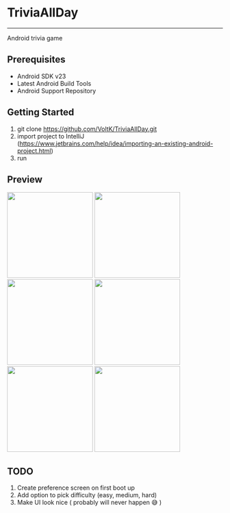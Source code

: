 # TriviaAllDay 
***

Android trivia game

## Prerequisites

* Android SDK v23
* Latest Android Build Tools
* Android Support Repository


## Getting Started

1. git clone https://github.com/VoltK/TriviaAllDay.git
2. import project to IntelliJ (https://www.jetbrains.com/help/idea/importing-an-existing-android-project.html)
3. run

## Preview

<img src = "https://user-images.githubusercontent.com/42512548/76381648-f72abd80-6323-11ea-95e8-2608e78841f5.jpg" width="200"> <img src = "https://user-images.githubusercontent.com/42512548/76381641-f5f99080-6323-11ea-8e9a-593d50cc7553.jpg" width="200"> <img src = "https://user-images.githubusercontent.com/42512548/76381642-f6922700-6323-11ea-8c7d-2bc0842fa4fa.jpg" width="200"> <img src = "https://user-images.githubusercontent.com/42512548/76381644-f6922700-6323-11ea-97cf-0744b0cb283a.jpg" width="200">   
<img src = "https://user-images.githubusercontent.com/42512548/76381645-f72abd80-6323-11ea-9757-499fd4fb2626.jpg" width="200"> <img src = "https://user-images.githubusercontent.com/42512548/76381647-f72abd80-6323-11ea-900f-8b712b9e8808.jpg" width="200"> 

## TODO
1. Create preference screen on first boot up
2. Add option to pick difficulty (easy, medium, hard)
3. Make UI look nice ( probably will never happen :sweat_smile: )


